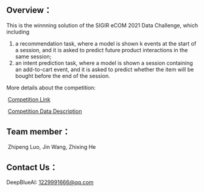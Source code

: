 ## Overview：

This is the winnning solution of the SIGIR eCOM 2021 Data Challenge, which including

1. a recommendation task, where a model is shown k events at the start of a session, and it is asked to predict future product interactions in the same session;
2. an intent prediction task, where a model is shown a session containing an add-to-cart event, and it is asked to predict whether the item will be bought before the end of the session.

More details about the competition:

​	[Competition Link](https://app.slack.com/client/T70UR41A6/C01UA9MQB9U/thread/C01UA9MQB9U-1624025305.094900)

​	[Competition Data Description](https://github.com/coveooss/SIGIR-ecom-data-challenge)

## Team member：

​	Zhipeng Luo, Jin Wang, Zhixing He

## Contact Us：

DeepBlueAI: [1229991666@qq.com](mailto:1229991666@qq.com)

